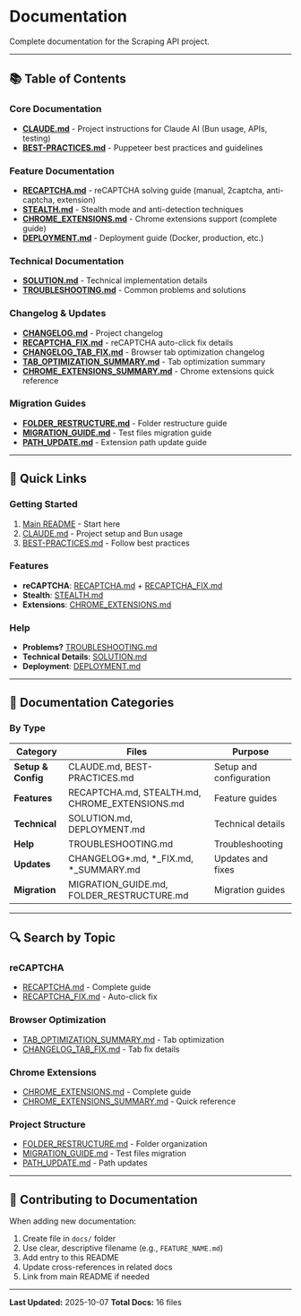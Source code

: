 # Documentation

Complete documentation for the Scraping API project.

---

## 📚 Table of Contents

### Core Documentation

- **[CLAUDE.md](CLAUDE.md)** - Project instructions for Claude AI (Bun usage, APIs, testing)
- **[BEST-PRACTICES.md](BEST-PRACTICES.md)** - Puppeteer best practices and guidelines

### Feature Documentation

- **[RECAPTCHA.md](RECAPTCHA.md)** - reCAPTCHA solving guide (manual, 2captcha, anti-captcha, extension)
- **[STEALTH.md](STEALTH.md)** - Stealth mode and anti-detection techniques
- **[CHROME_EXTENSIONS.md](CHROME_EXTENSIONS.md)** - Chrome extensions support (complete guide)
- **[DEPLOYMENT.md](DEPLOYMENT.md)** - Deployment guide (Docker, production, etc.)

### Technical Documentation

- **[SOLUTION.md](SOLUTION.md)** - Technical implementation details
- **[TROUBLESHOOTING.md](TROUBLESHOOTING.md)** - Common problems and solutions

### Changelog & Updates

- **[CHANGELOG.md](CHANGELOG.md)** - Project changelog
- **[RECAPTCHA_FIX.md](RECAPTCHA_FIX.md)** - reCAPTCHA auto-click fix details
- **[CHANGELOG_TAB_FIX.md](CHANGELOG_TAB_FIX.md)** - Browser tab optimization changelog
- **[TAB_OPTIMIZATION_SUMMARY.md](TAB_OPTIMIZATION_SUMMARY.md)** - Tab optimization summary
- **[CHROME_EXTENSIONS_SUMMARY.md](CHROME_EXTENSIONS_SUMMARY.md)** - Chrome extensions quick reference

### Migration Guides

- **[FOLDER_RESTRUCTURE.md](FOLDER_RESTRUCTURE.md)** - Folder restructure guide
- **[MIGRATION_GUIDE.md](MIGRATION_GUIDE.md)** - Test files migration guide
- **[PATH_UPDATE.md](PATH_UPDATE.md)** - Extension path update guide

---

## 🚀 Quick Links

### Getting Started
1. [Main README](../README.md) - Start here
2. [CLAUDE.md](CLAUDE.md) - Project setup and Bun usage
3. [BEST-PRACTICES.md](BEST-PRACTICES.md) - Follow best practices

### Features
- **reCAPTCHA**: [RECAPTCHA.md](RECAPTCHA.md) + [RECAPTCHA_FIX.md](RECAPTCHA_FIX.md)
- **Stealth**: [STEALTH.md](STEALTH.md)
- **Extensions**: [CHROME_EXTENSIONS.md](CHROME_EXTENSIONS.md)

### Help
- **Problems?** [TROUBLESHOOTING.md](TROUBLESHOOTING.md)
- **Technical Details**: [SOLUTION.md](SOLUTION.md)
- **Deployment**: [DEPLOYMENT.md](DEPLOYMENT.md)

---

## 📖 Documentation Categories

### By Type

| Category | Files | Purpose |
|----------|-------|---------|
| **Setup & Config** | CLAUDE.md, BEST-PRACTICES.md | Setup and configuration |
| **Features** | RECAPTCHA.md, STEALTH.md, CHROME_EXTENSIONS.md | Feature guides |
| **Technical** | SOLUTION.md, DEPLOYMENT.md | Technical details |
| **Help** | TROUBLESHOOTING.md | Troubleshooting |
| **Updates** | CHANGELOG*.md, *_FIX.md, *_SUMMARY.md | Updates and fixes |
| **Migration** | MIGRATION_GUIDE.md, FOLDER_RESTRUCTURE.md | Migration guides |

---

## 🔍 Search by Topic

### reCAPTCHA
- [RECAPTCHA.md](RECAPTCHA.md) - Complete guide
- [RECAPTCHA_FIX.md](RECAPTCHA_FIX.md) - Auto-click fix

### Browser Optimization
- [TAB_OPTIMIZATION_SUMMARY.md](TAB_OPTIMIZATION_SUMMARY.md) - Tab optimization
- [CHANGELOG_TAB_FIX.md](CHANGELOG_TAB_FIX.md) - Tab fix details

### Chrome Extensions
- [CHROME_EXTENSIONS.md](CHROME_EXTENSIONS.md) - Complete guide
- [CHROME_EXTENSIONS_SUMMARY.md](CHROME_EXTENSIONS_SUMMARY.md) - Quick reference

### Project Structure
- [FOLDER_RESTRUCTURE.md](FOLDER_RESTRUCTURE.md) - Folder organization
- [MIGRATION_GUIDE.md](MIGRATION_GUIDE.md) - Test files migration
- [PATH_UPDATE.md](PATH_UPDATE.md) - Path updates

---

## 📝 Contributing to Documentation

When adding new documentation:
1. Create file in `docs/` folder
2. Use clear, descriptive filename (e.g., `FEATURE_NAME.md`)
3. Add entry to this README
4. Update cross-references in related docs
5. Link from main README if needed

---

**Last Updated:** 2025-10-07
**Total Docs:** 16 files
